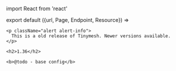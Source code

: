 import React from 'react'

export default ({url, Page, Endpoint, Resource}) =>
  <Resource resource="config/1.36" url={url} name="1.36">

    <p className="alert alert-info">
      This is a old release of Tinymesh. Newer versions available.
    </p>

    <h2>1.36</h2>

    <b>@todo - base config</b>
  </Resource>
